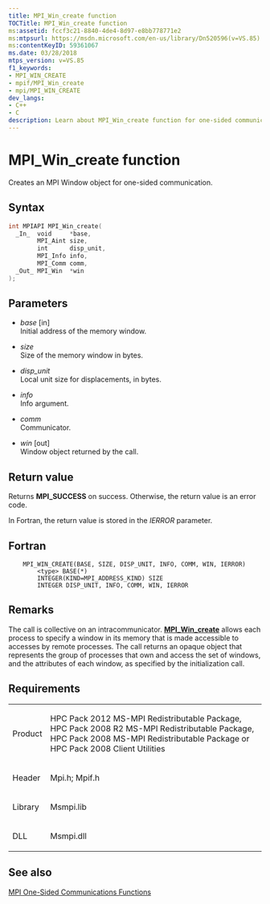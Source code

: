 ```yaml
---
title: MPI_Win_create function
TOCTitle: MPI_Win_create function
ms:assetid: fccf3c21-8840-4de4-8d97-e8bb778771e2
ms:mtpsurl: https://msdn.microsoft.com/en-us/library/Dn520596(v=VS.85)
ms:contentKeyID: 59361067
ms.date: 03/28/2018
mtps_version: v=VS.85
f1_keywords:
- MPI_WIN_CREATE
- mpif/MPI_Win_create
- mpi/MPI_WIN_CREATE
dev_langs:
- C++
- C
description: Learn about MPI_Win_create function for one-sided communication on Microsoft's official site. Understand syntax, parameters, and return values.
---
```


# MPI\_Win\_create function

Creates an MPI Window object for one-sided communication.

## Syntax

``` c++
int MPIAPI MPI_Win_create(
  _In_  void     *base,
        MPI_Aint size,
        int      disp_unit,
        MPI_Info info,
        MPI_Comm comm,
  _Out_ MPI_Win  *win
);
```

## Parameters

  - *base* \[in\]  
    Initial address of the memory window.

  - *size*  
    Size of the memory window in bytes.

  - *disp\_unit*  
    Local unit size for displacements, in bytes.

  - *info*  
    Info argument.

  - *comm*  
    Communicator.

  - *win* \[out\]  
    Window object returned by the call.

## Return value

Returns **MPI\_SUCCESS** on success. Otherwise, the return value is an error code.

In Fortran, the return value is stored in the *IERROR* parameter.

## Fortran

``` FORTRAN
    MPI_WIN_CREATE(BASE, SIZE, DISP_UNIT, INFO, COMM, WIN, IERROR)
        <type> BASE(*)
        INTEGER(KIND=MPI_ADDRESS_KIND) SIZE
        INTEGER DISP_UNIT, INFO, COMM, WIN, IERROR
```

## Remarks

The call is collective on an intracommunicator. [**MPI\_Win\_create**](mpi-win-create-function.md) allows each process to specify a window in its memory that is made accessible to accesses by remote processes. The call returns an opaque object that represents the group of processes that own and access the set of windows, and the attributes of each window, as specified by the initialization call.

## Requirements

<table>
<colgroup>
<col  />
<col  />
</colgroup>
<tbody>
<tr class="odd">
<td><p>Product</p></td>
<td><p>HPC Pack 2012 MS-MPI Redistributable Package, HPC Pack 2008 R2 MS-MPI Redistributable Package, HPC Pack 2008 MS-MPI Redistributable Package or HPC Pack 2008 Client Utilities</p></td>
</tr>
<tr class="even">
<td><p>Header</p></td>
<td>Mpi.h;
Mpif.h</td>
</tr>
<tr class="odd">
<td><p>Library</p></td>
<td>Msmpi.lib</td>
</tr>
<tr class="even">
<td><p>DLL</p></td>
<td>Msmpi.dll</td>
</tr>
</tbody>
</table>


## See also

[MPI One-Sided Communications Functions](mpi-one-sided-communications-functions.md)

